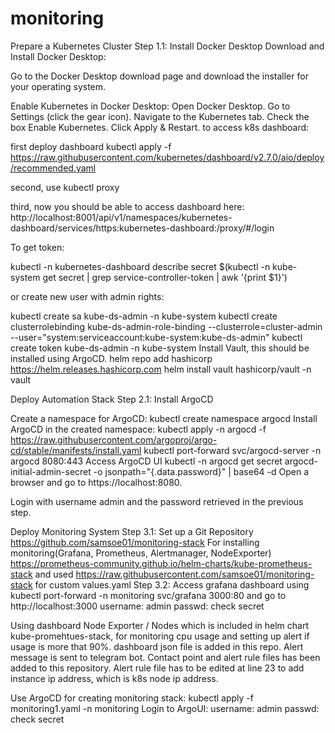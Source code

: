 # monitoring

Prepare a Kubernetes Cluster
Step 1.1: Install Docker Desktop Download and Install Docker Desktop:

Go to the Docker Desktop download page and download the installer for your operating system.

Enable Kubernetes in Docker Desktop: Open Docker Desktop. Go to Settings (click the gear icon). Navigate to the Kubernetes tab. Check the box Enable Kubernetes. Click Apply & Restart. to access k8s dashboard:

first deploy dashboard kubectl apply -f https://raw.githubusercontent.com/kubernetes/dashboard/v2.7.0/aio/deploy/recommended.yaml

second, use kubectl proxy

third, now you should be able to access dashboard here: http://localhost:8001/api/v1/namespaces/kubernetes-dashboard/services/https:kubernetes-dashboard:/proxy/#/login

To get token:

kubectl -n kubernetes-dashboard describe secret $(kubectl -n kube-system get secret | grep service-controller-token | awk '{print $1}')

or create new user with admin rights:

kubectl create sa kube-ds-admin -n kube-system
kubectl create clusterrolebinding kube-ds-admin-role-binding --clusterrole=cluster-admin --user="system:serviceaccount:kube-system:kube-ds-admin"
kubectl create token kube-ds-admin -n kube-system
Install Vault, this should be installed using ArgoCD. helm repo add hashicorp https://helm.releases.hashicorp.com helm install vault hashicorp/vault -n vault

Deploy Automation Stack
Step 2.1: Install ArgoCD

Create a namespace for ArgoCD: kubectl create namespace argocd Install ArgoCD in the created namespace: kubectl apply -n argocd -f https://raw.githubusercontent.com/argoproj/argo-cd/stable/manifests/install.yaml kubectl port-forward svc/argocd-server -n argocd 8080:443 Access ArgoCD UI kubectl -n argocd get secret argocd-initial-admin-secret -o jsonpath="{.data.password}" | base64 -d Open a browser and go to https://localhost:8080.

Login with username admin and the password retrieved in the previous step.

Deploy Monitoring System Step 3.1: Set up a Git Repository   https://github.com/samsoe01/monitoring-stack For installing monitoring(Grafana, Prometheus, Alertmanager, NodeExporter) https://prometheus-community.github.io/helm-charts/kube-prometheus-stack and used https://raw.githubusercontent.com/samsoe01/monitoring-stack for custom values.yaml
Step 3.2: Access grafana dashboard using kubectl port-forward -n monitoring svc/grafana 3000:80 and go to http://localhost:3000 username: admin passwd: check secret

Using dashboard Node Exporter / Nodes which is included in helm chart kube-promehtues-stack, for monitoring cpu usage and setting up alert if usage is more that 90%. dashboard json file is added in this repo. Alert message is sent to telegram bot. Contact point and alert rule files has been added to this repository. Alert rule file has to be edited at line 23 to add instance ip address, which is k8s node ip address.

Use ArgoCD for creating monitoring stack:
kubectl apply -f monitoring1.yaml -n monitoring
Login to ArgoUI: username: admin passwd: check secret

